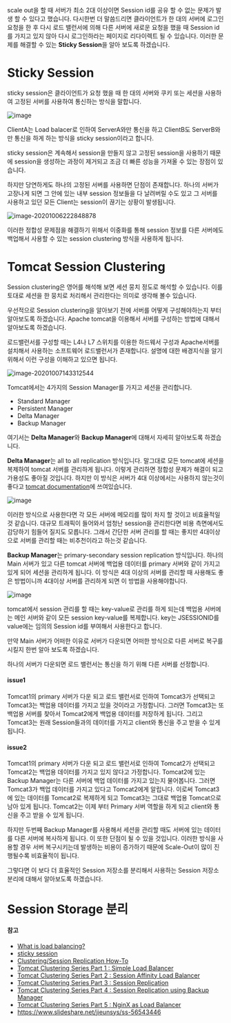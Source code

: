 scale out을 할 때 서버가 최소 2대 이상이면 Session id를 공유 할 수 없는 문제가 발생 할 수 있다고 했습니다. 다시한번 더 말씀드리면 클라이언트가 한 대의 서버에 로그인 요청을 한 후 다시 로드 밸런서에 의해 다른 서버에 새로운 요청을 했을 때 Session id를 가지고 있지 않아 다시 로그인하라는 페이지로 리다이렉트 될 수 있습니다. 이러한 문제를 해결할 수 있는 **Sticky Session**을 알아 보도록 하겠습니다.



# Sticky Session



sticky session은 클라이언트가 요청 했을 때 한 대의 서버와 쿠키 또는 세션을 사용하여 고정된 서버를 사용하여 통신하는 방식을 말합니다.

![image](https://user-images.githubusercontent.com/55625864/95205950-096ccb80-0821-11eb-9451-59eb4c1d801f.png)



ClientA는 Load balacer로 인하여 ServerA와만 통신을 하고 ClientB도 ServerB와만 통신을 하게 하는 방식을 sticky session이라고 합니다. 

sticky session은 계속해서 session을 만들지 않고 고정된 session을 사용하기 때문에 session을 생성하는 과정이 제거되고 조금 더 빠른 성능을 가져올 수 있는 장점이 있습니다.

하지만 당연하게도 하나의 고정된 서버를 사용하면 단점이 존재합니다. 하나의 서버가 고장나게 되면 그 안에 있는 내부 session 정보들을 다 날려버릴 수도 있고 그 서버를 사용하고 있던 모든 Client는 session이 끊기는 상황이 발생됩니다.

![image-20201006222848878](C:\Users\seouz\AppData\Roaming\Typora\typora-user-images\image-20201006222848878.png)

이러한 정합성 문제점을 해결하기 위해서 이중화를 통해 session 정보를 다른 서버에도 백업해서 사용할 수 있는 session clustering 방식을 사용하게 됩니다.



# Tomcat Session Clustering

Session clustering은 영어를 해석해 보면 세션 뭉치 정도로 해석할 수 있습니다. 이를 토대로 세션을 한 뭉치로 처리해서 관리한다는 의미로 생각해 볼수 있습니다.

우선적으로 Session clustering을 알아보기 전에 서버를 어떻게 구성해야하는지 부터 알아보도록 하겠습니다. Apache tomcat을 이용해서 서버를 구성하는 방법에 대해서 알아보도록 하겠습니다.

로드밸런서를 구성할 때는 L4나 L7 스위치를 이용한 하드웨서 구성과 Apache서버를 설치해서 사용하는 소프트웨어 로드밸런서가 존재합니다. 설명에 대한 배경지식을 알기 위해서 이런 구성을 이해하고 있으면 됩니다.

![image-20201007143312544](C:\Users\seouz\AppData\Roaming\Typora\typora-user-images\image-20201007143312544.png)



Tomcat에서는 4가지의 Session Manager를 가지고 세션을 관리합니다.

- Standard Manager
- Persistent Manager
- Delta Manager
- Backup Manager

여기서는 **Delta Manager**와 **Backup Manager**에 대해서 자세히 알아보도록 하겠습니다.

**Delta Manager**는 all to all replication 방식입니다. 말그대로 모든 tomcat에 세션을 복제하여 tomcat 서버를 관리하게 됩니다. 이렇게 관리하면 정합성 문제가 해결이 되고 가용성도 좋아질 것입니다. 하지만 이 방식은 서버가 4대 이상에서는 사용하지 않는것이 좋다고 [tomcat documentation](https://tomcat.apache.org/tomcat-9.0-doc/cluster-howto.html)에 쓰여있습니다.

![image](https://user-images.githubusercontent.com/55625864/95292622-c9ebc100-08ac-11eb-8c52-7fc4cf8ccef3.png)

이러한 방식으로 사용한다면 각 모든 서버에 메모리를 많이 차지 할 것이고 비효율적일 것 같습니다. 대규모 트래픽이 들어와서 엄청난 session을 관리한다면 비용 측면에서도 감당하기 힘들어 질지도 모릅니다. 그래서 간단한 서버 관리를 할 때는 좋지만 4대이상으로 서버를 관리할 때는 비추천이라고 하는것 같습니다.



**Backup Manager**는 primary-secondary session replication 방식입니다. 하나의 Main 서버가 있고 다른 tomcat 서버에 백업용 데이터를 primary 서버와 같이 가지고 있게 되어 세션을 관리하게 됩니다. 이 방식은 4대 이상의 서버를 관리할 때 사용해도 좋은 방법이니까 4대이상 서버를 관리하게 되면 이 방법을 사용해야합니다.

![image](https://user-images.githubusercontent.com/55625864/95293598-b17ca600-08ae-11eb-89ee-8bb27eb738a6.png)

tomcat에서 session 관리를 할 때는 key-value로 관리를 하게 되는데 백업용 서버에는 메인 서버와 같이 모든 session key-value를 복제합니다. key는 JSESSIONID를 value에는 임의의 Session id를 부여해서 사용한다고 합니다.

만약 Main 서버가 어떠한 이유로 서버가 다운되면 어떠한 방식으로 다른 서버로 복구를 시킬지 한번 알아 보도록 하겠습니다. 

하나의 서버가 다운되면 로드 밸런서는 통신을 하기 위해 다른 서버를 선정합니다.

#### issue1

Tomcat1의 primary 서버가 다운 되고 로드 밸런서로 인하여 Tomcat3가 선택되고 Tomcat3는 백업용 데이터를 가지고 있을 것이라고 가정합니다. 그러면 Tomcat3는 또 백업용 서버를 찾아서 Tomcat2에게 백업용 데이터를 저장하게 됩니다. 그리고 Tomcat3는 원래 Session들과의 데이터를 가지고 client와 통신을 주고 받을 수 있게 됩니다.

#### issue2

Tomcat1의 primary 서버가 다운 되고 로드 밸런서로 인하여 Tomcat2가 선택되고 Tomcat2는 백업용 데이터를 가지고 있지 않다고 가정합니다. Tomcat2에 있는 Backup Manager는 다른 서버에 백업 데이터를 가지고 있는지 물어봅니다. 그러면 Tomcat3가 백업 데이터를 가지고 있다고 Tomcat2에게 알립니다. 이로써 Tomcat3에 있는 데이터를 Tomcat2로 복제하게 되고 Tomcat3는 그대로 백업용 Tomcat으로 남아 있게 됩니다. Tomcat2는 이제 부터 Primary 서버 역할을 하게 되고 client와 통신을 주고 받을 수 있게 됩니다.



하지만 두번째 Backup Manager를 사용해서 세션을 관리할 때도 서버에 있는 데이터를 다른 서버에 복사하게 됩니다. 이 또한 단점이 될 수 있을 것입니다.  이러한 방식을 사용할 경우 서버 복구시키는데 발생하는 비용이 증가하기 때문에 Scale-Out이 많이 진행될수록 비효율적이 됩니다.



그렇다면 이 보다 더 효율적인 Session 저장소를 분리해서 사용하는 Session 저장소 분리에 대해서 알아보도록 하겠습니다.



# Session Storage 분리



#### 참고

- [What is load balancing?](https://www.citrix.com/ko-kr/glossary/load-balancing.html)
- [sticky session](https://www.imperva.com/learn/availability/sticky-session-persistence-and-cookies/)
- [Clustering/Session Replication How-To](https://tomcat.apache.org/tomcat-9.0-doc/cluster-howto.html)
- [Tomcat Clustering Series Part 1 : Simple Load Balancer](https://www.ramkitech.com/2012/10/tomcat-clustering-series-simple-load.html)
- [Tomcat Clustering Series Part 2 : Session Affinity Load Balancer](https://www.javacodegeeks.com/2012/11/tomcat-clustering-series-part-2-session-affinity-load-balancer.html)
- [Tomcat Clustering Series Part 3 : Session Replication](https://www.ramkitech.com/2012/11/tomcat-clustering-series-part-3-session.html)
- [Tomcat Clustering Series Part 4 : Session Replication using Backup Manager](https://www.ramkitech.com/2012/12/tomcat-clustering-series-part-4-session.html)
- [Tomcat Clustering Series Part 5 : NginX as Load Balancer](https://www.ramkitech.com/2013/01/tomcat-clustering-series-part-5-nginx.html)
- https://www.slideshare.net/jieunsys/ss-56543446

